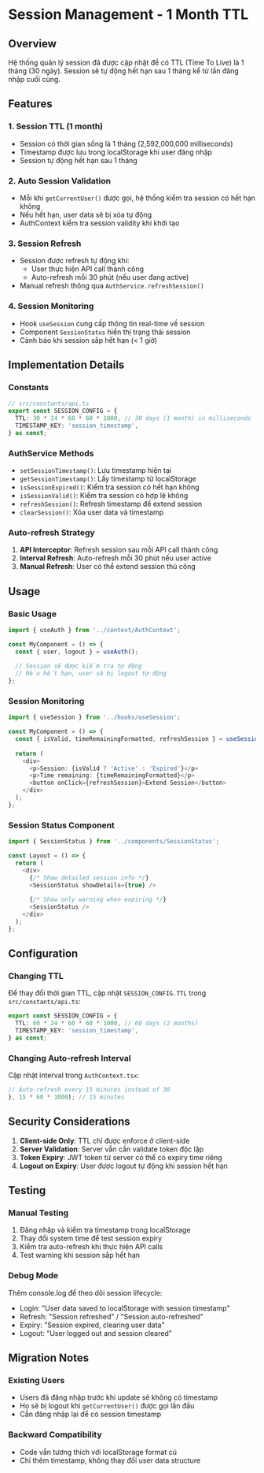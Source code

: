 # Session Management - 1 Month TTL

## Overview
Hệ thống quản lý session đã được cập nhật để có TTL (Time To Live) là 1 tháng (30 ngày). Session sẽ tự động hết hạn sau 1 tháng kể từ lần đăng nhập cuối cùng.

## Features

### 1. Session TTL (1 month)
- Session có thời gian sống là 1 tháng (2,592,000,000 milliseconds)
- Timestamp được lưu trong localStorage khi user đăng nhập
- Session tự động hết hạn sau 1 tháng

### 2. Auto Session Validation
- Mỗi khi `getCurrentUser()` được gọi, hệ thống kiểm tra session có hết hạn không
- Nếu hết hạn, user data sẽ bị xóa tự động
- AuthContext kiểm tra session validity khi khởi tạo

### 3. Session Refresh
- Session được refresh tự động khi:
  - User thực hiện API call thành công
  - Auto-refresh mỗi 30 phút (nếu user đang active)
- Manual refresh thông qua `AuthService.refreshSession()`

### 4. Session Monitoring
- Hook `useSession` cung cấp thông tin real-time về session
- Component `SessionStatus` hiển thị trạng thái session
- Cảnh báo khi session sắp hết hạn (< 1 giờ)

## Implementation Details

### Constants
```typescript
// src/constants/api.ts
export const SESSION_CONFIG = {
  TTL: 30 * 24 * 60 * 60 * 1000, // 30 days (1 month) in milliseconds
  TIMESTAMP_KEY: 'session_timestamp',
} as const;
```

### AuthService Methods
- `setSessionTimestamp()`: Lưu timestamp hiện tại
- `getSessionTimestamp()`: Lấy timestamp từ localStorage
- `isSessionExpired()`: Kiểm tra session có hết hạn không
- `isSessionValid()`: Kiểm tra session có hợp lệ không
- `refreshSession()`: Refresh timestamp để extend session
- `clearSession()`: Xóa user data và timestamp

### Auto-refresh Strategy
1. **API Interceptor**: Refresh session sau mỗi API call thành công
2. **Interval Refresh**: Auto-refresh mỗi 30 phút nếu user active
3. **Manual Refresh**: User có thể extend session thủ công

## Usage

### Basic Usage
```typescript
import { useAuth } from '../context/AuthContext';

const MyComponent = () => {
  const { user, logout } = useAuth();
  
  // Session sẽ được kiểm tra tự động
  // Nếu hết hạn, user sẽ bị logout tự động
};
```

### Session Monitoring
```typescript
import { useSession } from '../hooks/useSession';

const MyComponent = () => {
  const { isValid, timeRemainingFormatted, refreshSession } = useSession();
  
  return (
    <div>
      <p>Session: {isValid ? 'Active' : 'Expired'}</p>
      <p>Time remaining: {timeRemainingFormatted}</p>
      <button onClick={refreshSession}>Extend Session</button>
    </div>
  );
};
```

### Session Status Component
```typescript
import { SessionStatus } from '../components/SessionStatus';

const Layout = () => {
  return (
    <div>
      {/* Show detailed session info */}
      <SessionStatus showDetails={true} />
      
      {/* Show only warning when expiring */}
      <SessionStatus />
    </div>
  );
};
```

## Configuration

### Changing TTL
Để thay đổi thời gian TTL, cập nhật `SESSION_CONFIG.TTL` trong `src/constants/api.ts`:

```typescript
export const SESSION_CONFIG = {
  TTL: 60 * 24 * 60 * 60 * 1000, // 60 days (2 months)
  TIMESTAMP_KEY: 'session_timestamp',
} as const;
```

### Changing Auto-refresh Interval
Cập nhật interval trong `AuthContext.tsx`:

```typescript
// Auto-refresh every 15 minutes instead of 30
}, 15 * 60 * 1000); // 15 minutes
```

## Security Considerations

1. **Client-side Only**: TTL chỉ được enforce ở client-side
2. **Server Validation**: Server vẫn cần validate token độc lập
3. **Token Expiry**: JWT token từ server có thể có expiry time riêng
4. **Logout on Expiry**: User được logout tự động khi session hết hạn

## Testing

### Manual Testing
1. Đăng nhập và kiểm tra timestamp trong localStorage
2. Thay đổi system time để test session expiry
3. Kiểm tra auto-refresh khi thực hiện API calls
4. Test warning khi session sắp hết hạn

### Debug Mode
Thêm console.log để theo dõi session lifecycle:
- Login: "User data saved to localStorage with session timestamp"
- Refresh: "Session refreshed" / "Session auto-refreshed"
- Expiry: "Session expired, clearing user data"
- Logout: "User logged out and session cleared"

## Migration Notes

### Existing Users
- Users đã đăng nhập trước khi update sẽ không có timestamp
- Họ sẽ bị logout khi `getCurrentUser()` được gọi lần đầu
- Cần đăng nhập lại để có session timestamp

### Backward Compatibility
- Code vẫn tương thích với localStorage format cũ
- Chỉ thêm timestamp, không thay đổi user data structure